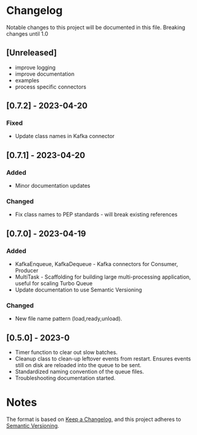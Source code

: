 # Changelog

Notable changes to this project will be documented in this file.  Breaking changes until 1.0

## [Unreleased]
- improve logging
- improve documentation
- examples
- process specific connectors

## [0.7.2] - 2023-04-20

### Fixed
- Update class names in Kafka connector

## [0.7.1] - 2023-04-20

### Added

- Minor documentation updates

### Changed

- Fix class names to PEP standards - will break existing references

## [0.7.0] - 2023-04-19

### Added

- KafkaEnqueue, KafkaDequeue - Kafka connectors for Consumer, Producer
- MultiTask - Scaffolding for building large multi-processing application, useful for scaling Turbo Queue
- Update documentation to use Semantic Versioning

### Changed

- New file name pattern (load,ready,unload).

## [0.5.0] - 2023-0

- Timer function to clear out slow batches.
- Cleanup class to clean-up leftover events from restart.  Ensures events still on disk are reloaded into the queue to be sent.
- Standardized naming convention of the queue files.
- Troubleshooting documentation started.

# Notes

The format is based on [Keep a Changelog](https://keepachangelog.com/en/1.0.0/),
and this project adheres to [Semantic Versioning](https://semver.org/spec/v2.0.0.html).